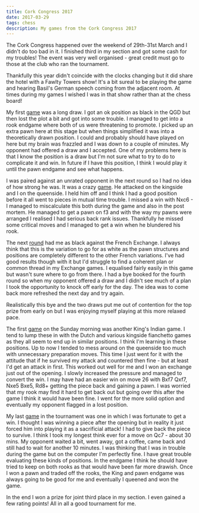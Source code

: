 ```yaml
---
title: Cork Congress 2017
date: 2017-03-29
tags: chess
description: My games from the Cork Congress 2017
---
```

The Cork Congress happened over the weekend of 29th-31st March and I didn't do too bad in it. 
I finished third in my section and got some cash for my troubles!
The event was very well organised - great credit must go to those at the club who ran the tournament. 

Thankfully this year didn't coincide with the clocks changing but it did share the hotel with a Fawlty Towers show!
It's a bit sureal to be playing the game and hearing Basil's German speech coming from the adjacent room.
At times during my games I wished I was in that show rather than at the chess board!

My first [game](http://www.gerardcondon.com/chess/cork-congress-2017/835-condon-gerard-1.html) was a long draw. 
I got an ok position as black in the QGD but then lost the plot a bit and got into some trouble.
I managed to get into a rook endgame where both of us were threatening to promote.
I picked up an extra pawn here at this stage but when things simplified it was into a theoretically drawn position.
I could and probably should have played on here but my brain was frazzled and I was down to a couple of minutes.
My opponent had offered a draw and I accepted.
One of my problems here is that I know the position is a draw but I'm not sure what to try to do to complicate it and win.
In future if I have this position, I think I would play it until the pawn endgame and see what happens.

I was paired against an unrated opponent in the next round so I had no idea of how strong he was.
It was a crazy [game](http://www.gerardcondon.com/chess/cork-congress-2017/condon-gerard-760-2.html). He attacked on the kingside and I on the queenside. 
I held him off and I think I had a good position before it all went to pieces in mutual time trouble.
I missed a win with Nxc6 - I managed to miscalculate this both during the game and also in the post mortem.
He managed to get a pawn on f3 and with the way my pawns were arranged I realised I had serious back rank issues.
Thankfully he missed some critical moves and I managed to get a win when he blundered his rook.

The next [round](http://www.gerardcondon.com/chess/cork-congress-2017/961-condon-gerard-3.html) had me as black against the French Exchange. 
I always think that this is the variation to go for as white as the pawn structures and positions are completely different to the other French variations.
I've had good results though with it but I'd struggle to find a coherent plan or common thread in my Exchange games.
I equalised fairly easily in this game but wasn't sure where to go from there.
I had a bye booked for the fourth round so when my opponent offered a draw and I didn't see much of a plan I took the opportunity to knock off early for the day. 
The idea was to come back more refreshed the next day and try again.

Realistically this bye and the two draws put me out of contention for the top prize from early on but I was enjoying myself playing at this more relaxed pace.

The first [game](http://www.gerardcondon.com/chess/cork-congress-2017/condon-gerard-642-4.html) on the Sunday morning was another King's Indian game. 
I tend to lump these in with the Dutch and various kingside fianchetto games as they all seem to end up in similar positions.
I think I'm learning in these positions. Up to now I tended to mess around on the queenside too much with unnecessary preparation moves. 
This time I just went for it with the attitude that if he survived my attack and countered then fine - but at least I'd get an attack in first. 
This worked out well for me and I won an exchange just out of the opening. 
I slowly increased the pressure and managed to convert the win. 
I may have had an easier win on move 26 with Bxf7 Qxf7, Nxe5 Bxe5, Rd8+ getting the piece back and gaining a pawn. 
I was worried that my rook may find it hard to get back out but going over this after the game I think it would have been fine. 
I went for the more solid option and eventually my opponent flagged in a lost position.

My last [game](http://www.gerardcondon.com/chess/cork-congress-2017/552-condon-gerard-5.html) in the tournament was one in which I was fortunate to get a win. 
I thought I was winning a piece after the opening but in reality it just forced him into playing it as a sacrificial attack! I had to give back the piece to survive. 
I think I took my longest think ever for a move on Qc7 - about 30 mins. 
My opponent waited a bit, went away, got a coffee, came back and still had to wait for another 10 minutes. 
I was thinking that I was in trouble during the game but on the computer I'm perfectly fine. 
I have great trouble evaluating these kinds of positions. 
In the endgame I think he should have tried to keep on both rooks as that would have been far more drawish. 
Once I won a pawn and traded off the rooks, the King and pawn endgame was always going to be good for me and eventually I queened and won the game.

In the end I won a prize for joint third place in my section. 
I even gained a few rating points! 
All in all a good tournament for me.
